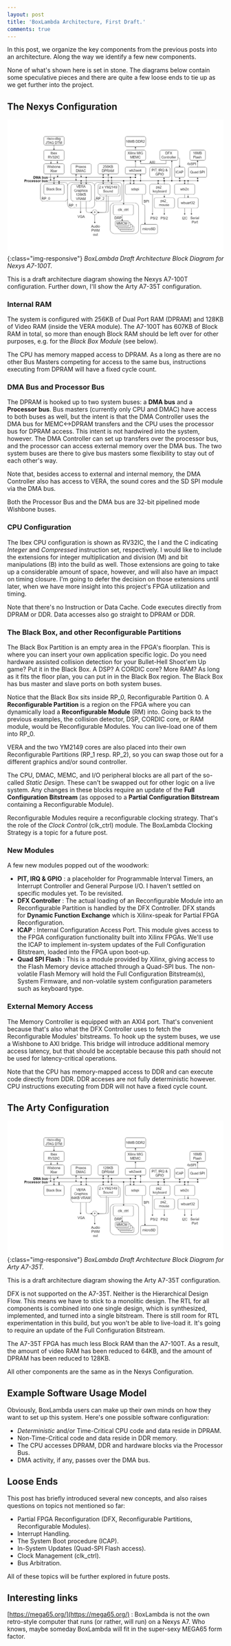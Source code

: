 ```yaml
---
layout: post
title: 'BoxLambda Architecture, First Draft.'
comments: true
---
```


In this post, we organize the key components from the previous posts into an architecture. Along the way we identify a few new components.

None of what's shown here is set in stone. The diagrams below contain some speculative pieces and there are quite a few loose ends to tie up as we get further into the project.

## The Nexys Configuration

![Nexys Draft Architecture Block Diagram](/assets/Nexys_Arch_Diagram_Draft_Post.jpg){:class="img-responsive"}
*BoxLambda Draft Architecture Block Diagram for Nexys A7-100T.*

This is a draft architecture diagram showing the Nexys A7-100T configuration. Further down, I'll show the Arty A7-35T configuration.

### Internal RAM

The system is configured with 256KB of Dual Port RAM (DPRAM) and 128KB of Video RAM (inside the VERA module). The A7-100T has 607KB of Block RAM in total, so more than enough Block RAM should be left over for other purposes, e.g. for the *Black Box Module* (see below).

The CPU has memory mapped access to DPRAM. As a long as there are no other Bus Masters competing for access to the same bus, instructions executing from DPRAM will have a fixed cycle count.

### DMA Bus and Processor Bus

The DPRAM is hooked up to two system buses: a **DMA bus** and a **Processor bus**. Bus masters (currently only CPU and DMAC) have access to both buses as well, but the intent is that the DMA Controller uses the DMA bus for MEMC<->DPRAM transfers and the CPU uses the processor bus for DPRAM access. This intent is not hardwired into the system, however. The DMA Controller can set up transfers over the processor bus, and the processor can access external memory over the DMA bus. The two system buses are there to give bus masters some flexibility to stay out of each other's way.

Note that, besides access to external and internal memory, the DMA Controller also has access to VERA, the sound cores and the SD SPI module via the DMA bus.

Both the Processor Bus and the DMA bus are 32-bit pipelined mode Wishbone buses.

### CPU Configuration

The Ibex CPU configuration is shown as RV32IC, the I and the C indicating *Integer* and *Compressed* instruction set, respectively. I would like to include the extensions for integer multiplication and division (M) and bit manipulations (B) into the build as well. Those extensions are going to take up a considerable amount of space, however, and will also have an impact on timing closure. I'm going to defer the decision on those extensions until later, when we have more insight into this project's FPGA utilization and timing.

Note that there's no Instruction or Data Cache. Code executes directly from DPRAM or DDR. Data accesses also go straight to DPRAM or DDR.

### The Black Box, and other Reconfigurable Partitions

The Black Box Partition is an empty area in the FPGA's floorplan. This is where you can insert your own application specific logic. Do you need hardware assisted collision detection for your Bullet-Hell Shoot'em Up game? Put it in the Black Box. A DSP? A CORDIC core? More RAM? As long as it fits the floor plan, you can put in in the Black Box region. The Black Box has bus master and slave ports on both system buses.

Notice that the Black Box sits inside RP\_0, Reconfigurable Partition 0. A **Reconfigurable Partition** is a region on the FPGA where you can dynamically load a **Reconfigurable Module** (RM) into. Going back to the previous examples, the collision detector, DSP, CORDIC core, or RAM module, would be Reconfigurable Modules. You can live-load one of them into RP\_0. 

VERA and the two YM2149 cores are also placed into their own Reconfigurable Partitions (RP\_1 resp. RP\_2), so you can swap those out for a different graphics and/or sound controller.

The CPU, DMAC, MEMC, and I/O peripheral blocks are all part of the so-called *Static Design*. These can't be swapped out for other logic on a live system. Any changes in these blocks require an update of the **Full Configuration Bitstream** (as opposed to a **Partial Configuration Bitstream** containing a Reconfigurable Module).

Reconfigurable Modules require a reconfigurable clocking strategy. That's the role of the *Clock Control* (clk_ctrl) module. The BoxLambda Clocking Strategy is a topic for a future post.

### New Modules

A few new modules popped out of the woodwork:

- **PIT, IRQ & GPIO** : a placeholder for Programmable Interval Timers, an Interrupt Controller and General Purpose I/O. I haven't settled on specific modules yet. To be revisited.
- **DFX Controller** : The actual loading of an Reconfigurable Module into an Reconfigurable Partition is handled by the DFX Controller. DFX stands for **Dynamic Function Exchange** which is Xilinx-speak for Partial FPGA Reconfiguration.
- **ICAP** : Internal Configuration Access Port. This module gives access to the FPGA configuration functionality built into Xilinx FPGAs. We'll use the ICAP to implement in-system updates of the Full Configuration Bitstream, loaded into the FPGA upon boot-up.
- **Quad SPI Flash** : This is a module provided by Xilinx, giving access to the Flash Memory device attached through a Quad-SPI bus. The non-volatile Flash Memory will hold the Full Configuration Bitstream(s), System Firmware, and non-volatile system configuration parameters such as keyboard type.

### External Memory Access

The Memory Controller is equipped with an AXI4 port. That's convenient because that's also what the DFX Controller uses to fetch the Reconfigurable Modules' bitstreams. 
To hook up the system buses, we use a Wishbone to AXI bridge. This bridge will introduce additional memory access latency, but that should be acceptable because this path should not be used for latency-critical operations.

Note that the CPU has memory-mapped access to DDR and can execute code directly from DDR. DDR acceses are not fully deterministic however. CPU instructions executing from DDR will not have a fixed cycle count.

## The Arty Configuration

![Arty Draft Architecture Block Diagram](/assets/Arty_Arch_Diagram_Draft_Post.jpg){:class="img-responsive"}
*BoxLambda Draft Architecture Block Diagram for Arty A7-35T.*

This is a draft architecture diagram showing the Arty A7-35T configuration.

DFX is not supported on the A7-35T. Neither is the Hierarchical Design Flow. This means we have to stick to a monolitic design. The RTL for all components is combined into one single design, which is synthesized, implemented, and turned into a single bitstream. There is still room for RTL experimentation in this build, but you won't be able to live-load it. It's going to require an update of the Full Configuration Bitstream.

The A7-35T FPGA has much less Block RAM than the A7-100T. As a result, the amount of video RAM has been reduced to 64KB, and the amount of DPRAM has been reduced to 128KB. 

All other components are the same as in the Nexys Configuration.

## Example Software Usage Model

Obviously, BoxLambda users can make up their own minds on how they want to set up this system. Here's one possible software configuration:

- *Deterministic* and/or Time-Critical CPU code and data reside in DPRAM.
- Non-Time-Critical code and data reside in DDR memory.
- The CPU accesses DPRAM, DDR and hardware blocks via the Processor Bus.
- DMA activity, if any, passes over the DMA bus.

## Loose Ends

This post has briefly introduced several new concepts, and also raises questions on topics not mentioned so far:

- Partial FPGA Reconfiguration (DFX, Reconfigurable Partitions, Reconfigurable Modules).
- Interrupt Handling.
- The System Boot procedure (ICAP).
- In-System Updates (Quad-SPI Flash access).
- Clock Management (clk_ctrl).
- Bus Arbitration.

All of these topics will be further explored in future posts.

Interesting links
-----------------

[https://mega65.org/](https://mega65.org/) : BoxLambda is not the own retro-style computer that runs (or rather, will run) on a Nexys A7. Who knows, maybe someday BoxLambda will fit in the super-sexy MEGA65 form factor.

